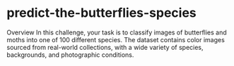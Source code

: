# predict-the-butterflies-species


Overview
In this challenge, your task is to classify images of butterflies and moths into one of 100 different species. The dataset contains color images sourced from real-world collections, with a wide variety of species, backgrounds, and photographic conditions.

